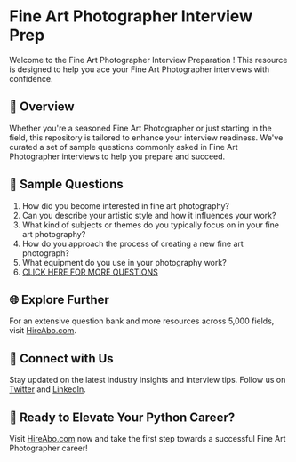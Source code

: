 # Fine Art Photographer Interview Prep

Welcome to the Fine Art Photographer Interview Preparation ! This resource is designed to help you ace your Fine Art Photographer interviews with confidence.

## 🚀 Overview

Whether you're a seasoned Fine Art Photographer or just starting in the field, this repository is tailored to enhance your interview readiness. We've curated a set of sample questions commonly asked in Fine Art Photographer interviews to help you prepare and succeed.

## 📝 Sample Questions

1. How did you become interested in fine art photography?
2. Can you describe your artistic style and how it influences your work?
3. What kind of subjects or themes do you typically focus on in your fine art photography?
4. How do you approach the process of creating a new fine art photograph?
5. What equipment do you use in your photography work?
6. [CLICK HERE FOR MORE QUESTIONS](https://hireabo.com/job/6_4_4/Fine%20Art%20Photographer)

## 🌐 Explore Further

For an extensive question bank and more resources across 5,000 fields, visit [HireAbo.com](https://www.hireabo.com).

## 📱 Connect with Us

Stay updated on the latest industry insights and interview tips. Follow us on [Twitter](https://twitter.com/hireabo) and [LinkedIn](https://www.linkedin.com/in/hire-abo-3609972a8/).

## 🚀 Ready to Elevate Your Python Career?

Visit [HireAbo.com](https://www.hireabo.com) now and take the first step towards a successful Fine Art Photographer career!